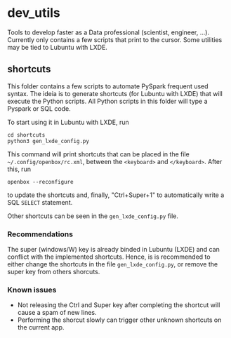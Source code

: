 # dev_utils

Tools to develop faster as a Data professional (scientist, engineer, ...).
Currently only contains a few scripts that print to the cursor.
Some utilities may be tied to Lubuntu with LXDE.

## shortcuts

This folder contains a few scripts to automate PySpark frequent used syntax.
The ideia is to generate shortcuts (for Lubuntu with LXDE) that will execute the Python scripts. All Python scripts in this folder will type a Pyspark or SQL code.

To start using it in Lubuntu with LXDE, run

```
cd shortcuts
python3 gen_lxde_config.py
```

This command will print shortcuts that can be placed in the file `~/.config/openbox/rc.xml`, between the `<keyboard>` and `</keyboard>`.
After this, run 
```
openbox --reconfigure
```
to update the shortcuts and, finally,
"Ctrl+Super+1" to automatically write a SQL `SELECT` statement.

Other shortcuts can be seen in the `gen_lxde_config.py` file.

### Recommendations

The super (windows/W) key is already binded in Lubuntu (LXDE) and can conflict with the implemented shortcuts.
Hence, is is recommended to either change the shortcuts in the file `gen_lxde_config.py`, or remove the super key from others shorcuts.

### Known issues

- Not releasing the Ctrl and Super key after completing the shortcut will cause a spam of new lines.
- Performing the shorcut slowly can trigger other unknown shortcuts on the current app.
